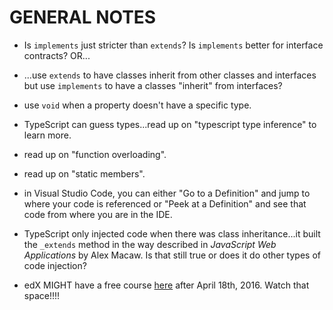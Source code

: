 # GENERAL NOTES

* Is `implements` just stricter than `extends`? Is `implements` better for interface contracts? OR...

* ...use `extends` to have classes inherit from other classes and interfaces but use `implements` to have a classes "inherit" from interfaces?

* use `void` when a property doesn't have a specific type.

* TypeScript can guess types...read up on "typescript type inference" to learn more.

* read up on "function overloading".

* read up on "static members".

* in Visual Studio Code, you can either "Go to a Definition" and jump to where your code is referenced or "Peek at a Definition" and see that code from where you are in the IDE.

* TypeScript only injected code when there was class inheritance...it built the `_extends` method in the way described in _JavaScript Web Applications_ by Alex Macaw. Is that still true or does it do other types of code injection?

* edX MIGHT have a free course <a href="https://www.edx.org/course/introduction-typescript-microsoft-dev201x-1">here</a> after April 18th, 2016.  Watch that space!!!!